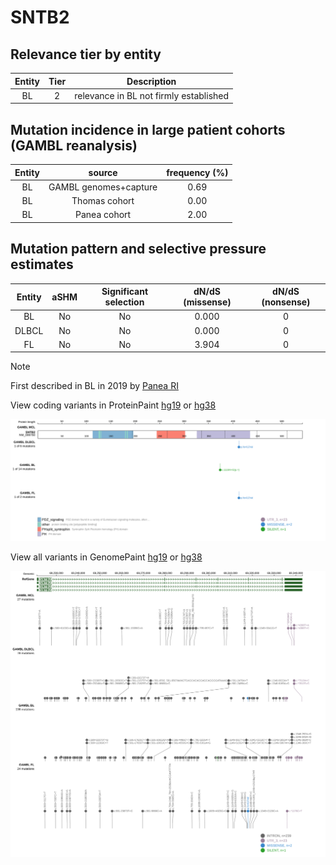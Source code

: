 # SNTB2

## Relevance tier by entity

|Entity|Tier|Description                           |
|:------:|:----:|--------------------------------------|
|BL    |2   |relevance in BL not firmly established|

## Mutation incidence in large patient cohorts (GAMBL reanalysis)

|Entity|source               |frequency (%)|
|:------:|:---------------------:|:-------------:|
|BL    |GAMBL genomes+capture|0.69         |
|BL    |Thomas cohort        |0.00         |
|BL    |Panea cohort         |2.00         |

## Mutation pattern and selective pressure estimates

|Entity|aSHM|Significant selection|dN/dS (missense)|dN/dS (nonsense)|
|:------:|:----:|:---------------------:|:----------------:|:----------------:|
|BL    |No  |No                   |0.000           |0               |
|DLBCL |No  |No                   |0.000           |0               |
|FL    |No  |No                   |3.904           |0               |


> [!NOTE]
> First described in BL in 2019 by [Panea RI](https://pubmed.ncbi.nlm.nih.gov/31558468)


View coding variants in ProteinPaint [hg19](https://www.bcgsc.ca/downloads/morinlab/GAMBL/test/genes/SNTB2_protein.html)  or [hg38](https://www.bcgsc.ca/downloads/morinlab/GAMBL/test/genes/SNTB2_protein_hg38.html)

![image](images/proteinpaint/SNTB2_NM_006750.svg)

View all variants in GenomePaint [hg19](https://www.bcgsc.ca/downloads/morinlab/GAMBL/test/genes/SNTB2.html)  or [hg38](https://www.bcgsc.ca/downloads/morinlab/GAMBL/test/genes/SNTB2_hg38.html)

![image](images/proteinpaint/SNTB2.svg)
